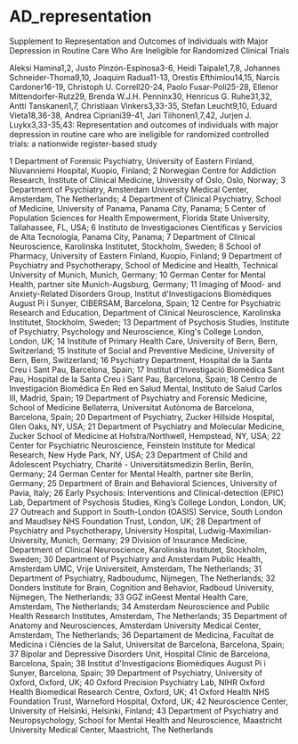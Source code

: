 # AD_representation
Supplement to Representation and Outcomes of Individuals with Major Depression in Routine Care Who Are Ineligible for Randomized Clinical Trials

Aleksi Hamina1,2,  Justo Pinzón-Espinosa3-6, Heidi Taipale1,7,8, Johannes Schneider-Thoma9,10, Joaquim Radua11-13, Orestis Efthimiou14,15, Narcís Cardoner16-19, Christoph U. Correll20-24, Paolo Fusar-Poli25-28, Ellenor Mittendorfer-Rutz29, Brenda W.J.H. Penninx30, Henricus G. Ruhe31,32, Antti Tanskanen1,7, Christiaan Vinkers3,33-35, Stefan Leucht9,10, Eduard Vieta18,36-38, Andrea Cipriani39-41, Jari Tiihonen1,7,42, Jurjen J. Luykx3,33-35,43: Representation and outcomes of individuals with major depression in routine care who are ineligible for randomized controlled trials: a nationwide register-based study


1 Department of Forensic Psychiatry, University of Eastern Finland, Niuvanniemi Hospital, Kuopio, Finland; 2 Norwegian Centre for Addiction Research, Institute of Clinical Medicine, University of Oslo, Oslo, Norway; 3 Department of Psychiatry, Amsterdam University Medical Center, Amsterdam, The Netherlands; 4 Department of Clinical Psychiatry, School of Medicine, University of Panama, Panama City, Panama; 5 Center of Population Sciences for Health Empowerment, Florida State University, Tallahassee, FL, USA; 6 Instituto de Investigaciones Científicas y Servicios de Alta Tecnología, Panama City, Panama; 7 Department of Clinical Neuroscience, Karolinska Institutet, Stockholm, Sweden; 8 School of Pharmacy, University of Eastern Finland, Kuopio, Finland; 9 Department of Psychiatry and Psychotherapy, School of Medicine and Health, Technical University of Munich, Munich, Germany; 10 German Center for Mental Health, partner site Munich-Augsburg, Germany; 11 Imaging of Mood- and Anxiety-Related Disorders Group, Institut d'Investigacions Biomèdiques August Pi i Sunyer, CIBERSAM, Barcelona, Spain; 12 Centre for Psychiatric Research and Education, Department of Clinical Neuroscience, Karolinska Institutet, Stockholm, Sweden; 13 Department of Psychosis Studies, Institute of Psychiatry, Psychology and Neuroscience, King's College London, London, UK; 14 Institute of Primary Health Care, University of Bern, Bern, Switzerland; 15 Institute of Social and Preventive Medicine, University of Bern, Bern, Switzerland; 16 Psychiatry Department, Hospital de la Santa Creu i Sant Pau, Barcelona, Spain; 17 Institut d'Investigació Biomèdica Sant Pau, Hospital de la Santa Creu i Sant Pau, Barcelona, Spain; 18 Centro de Investigación Biomédica En Red en Salud Mental, Instituto de Salud Carlos III, Madrid, Spain; 19 Department of Psychiatry and Forensic Medicine, School of Medicine Bellaterra, Universitat Autònoma de Barcelona, Barcelona, Spain; 20 Department of Psychiatry, Zucker Hillside Hospital, Glen Oaks, NY, USA; 21 Department of Psychiatry and Molecular Medicine, Zucker School of Medicine at Hofstra/Northwell, Hempstead, NY, USA; 22 Center for Psychiatric Neuroscience, Feinstein Institute for Medical Research, New Hyde Park, NY, USA; 23 Department of Child and Adolescent Psychiatry, Charité - Universitätsmedizin Berlin, Berlin, Germany; 24 German Center for Mental Health, partner site Berlin, Germany; 25 Department of Brain and Behavioral Sciences, University of Pavia, Italy; 26 Early Psychosis: Interventions and Clinical-detection (EPIC) Lab, Department of Psychosis Studies, King’s College London, London, UK; 27 Outreach and Support in South-London (OASIS) Service, South London and Maudlsey NHS Foundation Trust, London, UK; 28 Department of Psychiatry and Psychotherapy, University Hospital, Ludwig-Maximilian-University, Munich, Germany; 29 Division of Insurance Medicine, Department of Clinical Neuroscience, Karolinska Institutet, Stockholm, Sweden; 30 Department of Psychiatry and Amsterdam Public Health, Amsterdam UMC, Vrije Universiteit, Amsterdam, The Netherlands; 31 Department of Psychiatry, Radboudumc, Nijmegen, The Netherlands; 32 Donders Institute for Brain, Cognition and Behavior, Radboud University, Nijmegen, The Netherlands; 33 GGZ inGeest Mental Health Care, Amsterdam, The Netherlands; 34 Amsterdam Neuroscience and Public Health Research Institutes, Amsterdam, The Netherlands; 35 Department of Anatomy and Neurosciences, Amsterdam University Medical Center, Amsterdam, The Netherlands; 36 Departament de Medicina, Facultat de Medicina i Ciències de la Salut, Universitat de Barcelona, Barcelona, Spain; 37 Bipolar and Depressive Disorders Unit, Hospital Clinic de Barcelona, Barcelona, Spain; 38 Institut d'Investigacions Biomèdiques August Pi i Sunyer, Barcelona, Spain; 39 Department of Psychiatry, University of Oxford, Oxford, UK; 40 Oxford Precision Psychiatry Lab, NIHR Oxford Health Biomedical Research Centre, Oxford, UK; 41 Oxford Health NHS Foundation Trust, Warneford Hospital, Oxford, UK; 42 Neuroscience Center, University of Helsinki, Helsinki, Finland; 43 Department of Psychiatry and Neuropsychology, School for Mental Health and Neuroscience, Maastricht University Medical Center, Maastricht, The Netherlands
